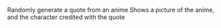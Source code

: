 Randomly generate a quote from an anime
Shows a picture of the anime, and the character credited with the quote
